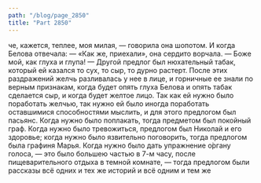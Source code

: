 ```yaml
---
path: "/blog/page_2850"
title: "Part 2850"
---
```


че, кажется, теплее, моя милая, — говорила она шопотом. И когда Белова отвечала: — «Как же, приехали», она сердито ворчала.
— Боже мой, как глуха и глупа! — Другой предлог был нюхательный табак, который ей казался то сух, то сыр, то дурно растерт. После этих раздражений желчь разливалась у нее в лице, и горничные ее знали по верным признакам, когда будет опять глуха Белова и опять табак сделается сыр, и когда будет желтое лицо. Так как ей нужно было поработать желчью, так нужно ей было иногда поработать оставшимися способностями мыслить, и для этого предлогом был пасьянс. Когда нужно было поплакать, тогда предметом был покойный граф. Когда нужно было тревожиться, предлогом был Николай и его здоровье; когда нужно было язвительно поговорить, тогда предлогом была графиня Марья. Когда нужно было дать упражнение о̀ргану голоса, — это было большею частью в 7-м часу, после пищеварительного отдыха в темной комнате, — тогда предлогом были рассказы всё одних и тех же историй и всё одним и тем же
